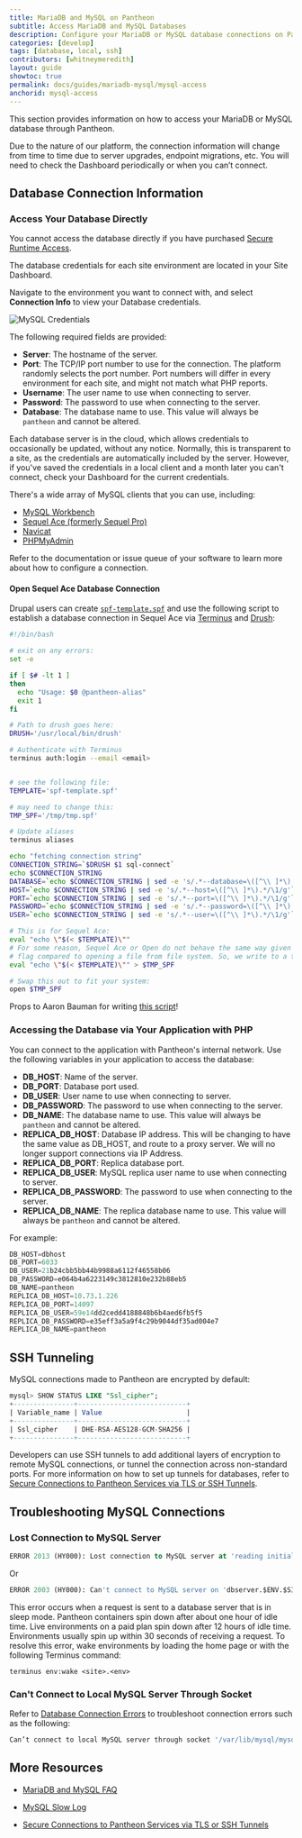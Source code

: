 ```yaml
---
title: MariaDB and MySQL on Pantheon
subtitle: Access MariaDB and MySQL Databases
description: Configure your MariaDB or MySQL database connections on Pantheon.
categories: [develop]
tags: [database, local, ssh]
contributors: [whitneymeredith]
layout: guide
showtoc: true
permalink: docs/guides/mariadb-mysql/mysql-access
anchorid: mysql-access
---
```


This section provides information on how to access your MariaDB or MySQL database through Pantheon.

<Alert title="Note" type="info">

Due to the nature of our platform, the connection information will change from time to time due to server upgrades, endpoint migrations, etc. You will need to check the Dashboard periodically or when you can’t connect.

</Alert>

## Database Connection Information

<Partial file="platform-considerations-connections.md" />

### Access Your Database Directly

You cannot access the database directly if you have purchased [Secure Runtime Access](/guides/secure-development/secure-runtime-access).

The database credentials for each site environment are located in your Site Dashboard.

Navigate to the environment you want to connect with, and select **Connection Info** to view your Database credentials.

![MySQL Credentials](../../../images/dashboard/mysql-info.png)

The following required fields are provided:

- **Server**: The hostname of the server.
- **Port**: The TCP/IP port number to use for the connection. The platform randomly selects the port number. Port numbers will differ in every environment for each site, and might not match what PHP reports.
- **Username**: The user name to use when connecting to server.
- **Password**: The password to use when connecting to the server.
- **Database**: The database name to use. This value will always be `pantheon` and cannot be altered.

Each database server is in the cloud, which allows credentials to occasionally be updated, without any notice. Normally, this is transparent to a site, as the credentials are automatically included by the server. However, if you've saved the credentials in a local client and a month later you can't connect, check your Dashboard for the current credentials.

There's a wide array of MySQL clients that you can use, including:
- [MySQL Workbench](https://dev.mysql.com/downloads/workbench/)
- [Sequel Ace (formerly Sequel Pro)](https://sequel-ace.com/)
- [Navicat](https://www.navicat.com/download)
- [PHPMyAdmin](https://www.phpmyadmin.net/)

Refer to the documentation or issue queue of your software to learn more about how to configure a connection.

#### Open Sequel Ace Database Connection

Drupal users can create [`spf-template.spf`](https://gist.github.com/aaronbauman/f50cc691eb3ed60a358c#file-spf-template-spf) and use the following script to establish a database connection in Sequel Ace via [Terminus](/terminus) and [Drush](/drush):

```bash:title=establish-db-connection.sh
#!/bin/bash

# exit on any errors:
set -e

if [ $# -lt 1 ]
then
  echo "Usage: $0 @pantheon-alias"
  exit 1
fi

# Path to drush goes here:
DRUSH='/usr/local/bin/drush'

# Authenticate with Terminus
terminus auth:login --email <email>


# see the following file:
TEMPLATE='spf-template.spf'

# may need to change this:
TMP_SPF='/tmp/tmp.spf'

# Update aliases
terminus aliases

echo "fetching connection string"
CONNECTION_STRING=`$DRUSH $1 sql-connect`
echo $CONNECTION_STRING
DATABASE=`echo $CONNECTION_STRING | sed -e 's/.*--database=\([^\\ ]*\).*/\1/g'`
HOST=`echo $CONNECTION_STRING | sed -e 's/.*--host=\([^\\ ]*\).*/\1/g'`
PORT=`echo $CONNECTION_STRING | sed -e 's/.*--port=\([^\\ ]*\).*/\1/g'`
PASSWORD=`echo $CONNECTION_STRING | sed -e 's/.*--password=\([^\\ ]*\).*/\1/g'`
USER=`echo $CONNECTION_STRING | sed -e 's/.*--user=\([^\\ ]*\).*/\1/g'`

# This is for Sequel Ace:
eval "echo \"$(< $TEMPLATE)\""
# For some reason, Sequel Ace or Open do not behave the same way given the -f
# flag compared to opening a file from file system. So, we write to a tmp file.
eval "echo \"$(< $TEMPLATE)\"" > $TMP_SPF

# Swap this out to fit your system:
open $TMP_SPF
```

Props to Aaron Bauman for writing [this script](https://gist.github.com/aaronbauman/f50cc691eb3ed60a358c)!

### Accessing the Database via Your Application with PHP

You can connect to the application with Pantheon's internal network. Use the following variables in your application to access the database:

- **DB_HOST**: Name of the server.
- **DB_PORT**: Database port used.
- **DB_USER**: User name to use when connecting to server.
- **DB_PASSWORD**: The password to use when connecting to the server.
- **DB_NAME**: The database name to use. This value will always be `pantheon` and cannot be altered.
- **REPLICA_DB_HOST**: Database IP address. This will be changing to have the same value as DB_HOST, and route to a proxy server. We will no longer support connections via IP Address.
- **REPLICA_DB_PORT**: Replica database port.
- **REPLICA_DB_USER**: MySQL replica user name to use when connecting to server.
- **REPLICA_DB_PASSWORD**: The password to use when connecting to the server.
- **REPLICA_DB_NAME**: The replica database name to use. This value will always be `pantheon` and cannot be altered.


For example:
```sql
DB_HOST=dbhost
DB_PORT=6033
DB_USER=21b24cbb5bb44b9988a6112f46558b06
DB_PASSWORD=e064b4a6223149c3812810e232b88eb5
DB_NAME=pantheon
REPLICA_DB_HOST=10.73.1.226
REPLICA_DB_PORT=14097
REPLICA_DB_USER=59e14dd2cedd4188848b6b4aed6fb5f5
REPLICA_DB_PASSWORD=e35eff3a5a9f4c29b9044df35ad004e7
REPLICA_DB_NAME=pantheon
```

## SSH Tunneling

MySQL connections made to Pantheon are encrypted by default:

```sql
mysql> SHOW STATUS LIKE "Ssl_cipher";
+---------------+---------------------------+
| Variable_name | Value                     |
+---------------+---------------------------+
| Ssl_cipher    | DHE-RSA-AES128-GCM-SHA256 |
+---------------+---------------------------+
```

Developers can use SSH tunnels to add additional layers of encryption to remote MySQL connections, or tunnel the connection across non-standard ports. For more information on how to set up tunnels for databases, refer to [Secure Connections to Pantheon Services via TLS or SSH Tunnels](/guides/secure-development/ssh-tunnels).

## Troubleshooting MySQL Connections

### Lost Connection to MySQL Server

```sql
ERROR 2013 (HY000): Lost connection to MySQL server at 'reading initial communication packet', system error: 0
```

Or

```sql
ERROR 2003 (HY000): Can't connect to MySQL server on 'dbserver.$ENV.$SITE.drush.in' (111)
```

This error occurs when a request is sent to a database server that is in sleep mode. Pantheon containers spin down after about one hour of idle time. Live environments on a paid plan spin down after 12 hours of idle time. Environments usually spin up within 30 seconds of receiving a request. To resolve this error, wake environments by loading the home page or with the following Terminus command:

```bash{promptUser: user}
terminus env:wake <site>.<env>
```

### Can't Connect to Local MySQL Server Through Socket

Refer to [Database Connection Errors](/database-connection-errors) to troubleshoot connection errors such as the following:

```bash
Can’t connect to local MySQL server through socket '/var/lib/mysql/mysql.sock'...).
```

## More Resources

- [MariaDB and MySQL FAQ](/guides/mariadb-mysql/mariadb-mysql-faq)

- [MySQL Slow Log](/guides/mariadb-mysql/mysql-slow-log)

- [Secure Connections to Pantheon Services via TLS or SSH Tunnels](/guides/secure-development/ssh-tunnels)
